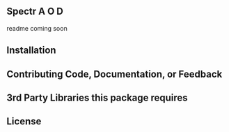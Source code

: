 Spectr A O D
------------
readme coming soon


Installation
------------


Contributing Code, Documentation, or Feedback
---------------------------------------------


3rd Party Libraries this package requires
-----------------------------------------


License
-------
